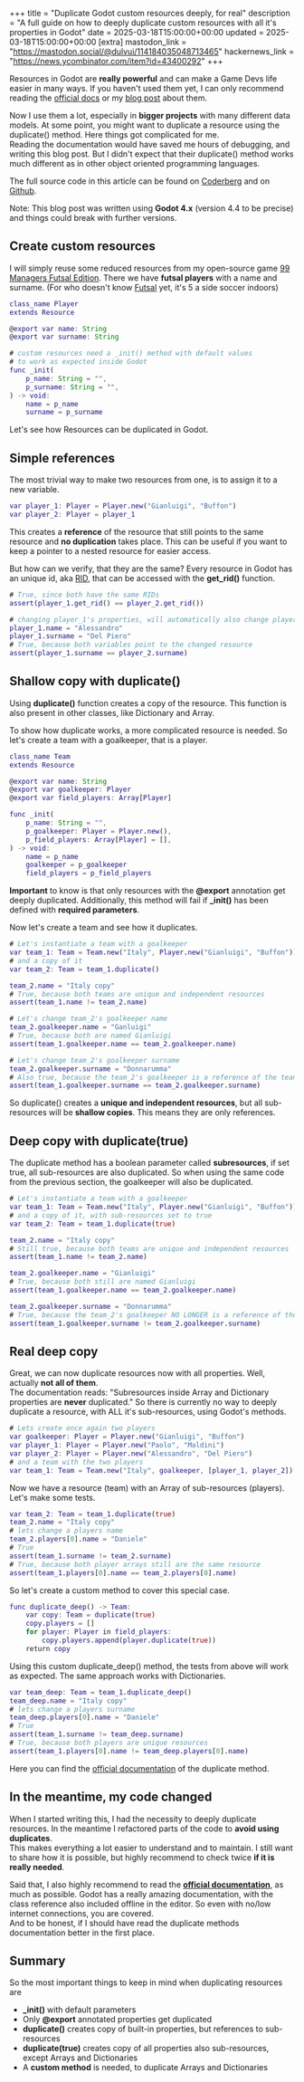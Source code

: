 +++
title = "Duplicate Godot custom resources deeply, for real"
description = "A full guide on how to deeply duplicate custom resources with all it's properties in Godot"
date = 2025-03-18T15:00:00+00:00
updated = 2025-03-18T15:00:00+00:00
[extra]
mastodon_link = "https://mastodon.social/@dulvui/114184035048713465"
hackernews_link = "https://news.ycombinator.com/item?id=43400292"
+++

Resources in Godot are **really powerful** and can make a Game Devs life easier in many ways.
If you haven't used them yet, I can only recommend reading the
[official docs](https://docs.godotengine.org/en/stable/tutorials/scripting/resources.html)
or my [blog post](@/blog/godot-custom-resources.md) about them.

Now I use them a lot, especially in **bigger projects** with many different data models.
At some point, you might want to duplicate a resource using the duplicate() method.
Here things got complicated for me.  
Reading the documentation would have saved me hours of debugging, and writing this blog post.
But I didn't expect that their duplicate() method works much different as in other object oriented programming languages.

The full source code in this article can be found on
[Coderberg](https://codeberg.org/dulvui/simondalvai.org/src/branch/main/sandbox/duplicate-resources/)
and on [Github](https://github.com/dulvui/simondalvai.org/src/branch/main/sandbox/duplicate-resources/).

Note: This blog post was written using **Godot 4.x** (version 4.4 to be precise) and things could break with further versions.

## Create custom resources
I will simply reuse some reduced resources from my open-source game [99 Managers Futsal Edition](@/games/99managers-futsal-edition/index.md).
There we have **futsal players** with a name and surname.
(For who doesn't know [Futsal](https://en.wikipedia.org/wiki/Futsal) yet, it's 5 a side soccer indoors)
```gd
class_name Player
extends Resource

@export var name: String
@export var surname: String

# custom resources need a _init() method with default values
# to work as expected inside Godot
func _init(
    p_name: String = "",
    p_surname: String = "",
) -> void:
    name = p_name
    surname = p_surname
```
Let's see how Resources can be duplicated in Godot.

## Simple references
The most trivial way to make two resources from one, is to assign it to a new variable.
```gd
var player_1: Player = Player.new("Gianluigi", "Buffon")
var player_2: Player = player_1
```
This creates a **reference** of the resource that still points to the same resource and **no duplication** takes place.
This can be useful if you want to keep a pointer to a nested resource for easier access.

But how can we verify, that they are the same?
Every resource in Godot has an unique id, aka [RID](https://docs.godotengine.org/en/stable/classes/class_rid.html),
that can be accessed with the **get_rid()** function.
```gd
# True, since both have the same RIDs
assert(player_1.get_rid() == player_2.get_rid())

# changing player_1's properties, will automatically also change player_2's properties
player_1.name = "Alessandro"
player_1.surname = "Del Piero"
# True, because both variables point to the changed resource
assert(player_1.surname == player_2.surname)
```

## Shallow copy with duplicate()
Using **duplicate()** function creates a copy of the resource.
This function is also present in other classes, like Dictionary and Array.

To show how duplicate works, a more complicated resource is needed.
So let's create a team with a goalkeeper, that is a player.
```gd
class_name Team
extends Resource

@export var name: String
@export var goalkeeper: Player
@export var field_players: Array[Player]

func _init(
    p_name: String = "",
    p_goalkeeper: Player = Player.new(),
    p_field_players: Array[Player] = [],
) -> void:
    name = p_name
    goalkeeper = p_goalkeeper
    field_players = p_field_players
```
**Important** to know is that only resources with the **@export** annotation get deeply duplicated.
Additionally, this method will fail if **_init()** has been defined with **required parameters**.

Now let's create a team and see how it duplicates.
```gd
# Let's instantiate a team with a goalkeeper
var team_1: Team = Team.new("Italy", Player.new("Gianluigi", "Buffon"))
# and a copy of it
var team_2: Team = team_1.duplicate()

team_2.name = "Italy copy"
# True, because both teams are unique and independent resources
assert(team_1.name != team_2.name)

# Let's change team_2's goalkeeper name
team_2.goalkeeper.name = "Ganluigi"
# True, because both are named Gianluigi
assert(team_1.goalkeeper.name == team_2.goalkeeper.name)

# Let's change team_2's goalkeeper surname
team_2.goalkeeper.surname = "Donnarumma"
# Also true, because the team_2's goalkeeper is a reference of the team_1's goalkeeper
assert(team_1.goalkeeper.surname == team_2.goalkeeper.surname)
```
So duplicate() creates a **unique and independent resources**, but all sub-resources will be **shallow copies**.
This means they are only references.

## Deep copy with duplicate(true)
The duplicate method has a boolean parameter called **subresources**, if set true, all sub-resources are also duplicated.
So when using the same code from the previous section, the goalkeeper will also be duplicated.
```gd
# Let's instantiate a team with a goalkeeper
var team_1: Team = Team.new("Italy", Player.new("Gianluigi", "Buffon"))
# and a copy of it, with sub-resources set to true
var team_2: Team = team_1.duplicate(true)

team_2.name = "Italy copy"
# Still true, because both teams are unique and independent resources
assert(team_1.name != team_2.name)

team_2.goalkeeper.name = "Gianluigi"
# True, because both still are named Gianluigi
assert(team_1.goalkeeper.name == team_2.goalkeeper.name)

team_2.goalkeeper.surname = "Donnarumma"
# True, because the team_2's goalkeeper NO LONGER is a reference of the team_1's goalkeeper
assert(team_1.goalkeeper.surname != team_2.goalkeeper.surname)
```

## Real deep copy
Great, we can now duplicate resources now with all properties.
Well, actually **not all of them**.  
The documentation reads: "Subresources inside Array and Dictionary properties are **never** duplicated."
So there is currently no way to deeply duplicate a resource, with ALL it's sub-resources, using Godot's methods.
```gd
# Lets create once again two players
var goalkeeper: Player = Player.new("Gianluigi", "Buffon")
var player_1: Player = Player.new("Paolo", "Maldini")
var player_2: Player = Player.new("Alessandro", "Del Piero")
# and a team with the two players
var team_1: Team = Team.new("Italy", goalkeeper, [player_1, player_2])
```

Now we have a resource (team) with an Array of sub-resources (players).
Let's make some tests.
```gd
var team_2: Team = team_1.duplicate(true)
team_2.name = "Italy copy"
# lets change a players name
team_2.players[0].name = "Daniele"
# True
assert(team_1.surname != team_2.surname)
# True, because both player arrays still are the same resource
assert(team_1.players[0].name == team_2.players[0].name)
```

So let's create a custom method to cover this special case.
```gd
func duplicate_deep() -> Team:
	var copy: Team = duplicate(true)
	copy.players = []
	for player: Player in field_players:
		copy.players.append(player.duplicate(true))
	return copy
```
Using this custom duplicate_deep() method, the tests from above will work as expected.
The same approach works with Dictionaries.
```gd
var team_deep: Team = team_1.duplicate_deep()
team_deep.name = "Italy copy"
# lets change a players surname
team_deep.players[0].name = "Daniele"
# True
assert(team_1.surname != team_deep.surname)
# True, because both players are unique resources
assert(team_1.players[0].name != team_deep.players[0].name)
```
Here you can find the
[official documentation](https://docs.godotengine.org/en/stable/classes/class_resource.html#class-resource-method-duplicate)
of the duplicate method.

## In the meantime, my code changed
When I started writing this, I had the necessity to deeply duplicate resources.
In the meantime I refactored parts of the code to **avoid using duplicates**.  
This makes everything a lot easier to understand and to maintain.
I still want to share how it is possible, but highly recommend to check twice **if it is really needed**.

Said that, I also highly recommend to read the [**official documentation**](https://docs.godotengine.org/en/stable/), as much as possible.
Godot has a really amazing documentation, with the class reference also included offline in the editor.
So even with no/low internet connections, you are covered.  
And to be honest, if I should have read the duplicate methods documentation better in the first place.

## Summary
So the most important things to keep in mind when duplicating resources are
- **_init()** with default parameters
- Only **@export** annotated properties get duplicated
- **duplicate()** creates copy of built-in properties, but references to sub-resources
- **duplicate(true)** creates copy of all properties also sub-resources, except Arrays and Dictionaries
- A **custom method** is needed, to duplicate Arrays and Dictionaries
